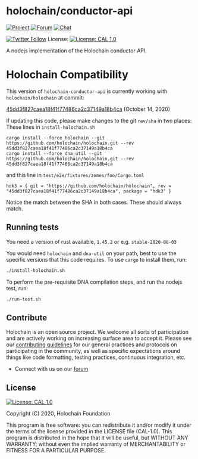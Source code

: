 # holochain/conductor-api

[![Project](https://img.shields.io/badge/project-holochain-blue.svg?style=flat-square)](http://holochain.org/)
[![Forum](https://img.shields.io/badge/chat-forum%2eholochain%2enet-blue.svg?style=flat-square)](https://forum.holochain.org)
[![Chat](https://img.shields.io/badge/chat-chat%2eholochain%2enet-blue.svg?style=flat-square)](https://chat.holochain.org)

[![Twitter Follow](https://img.shields.io/twitter/follow/holochain.svg?style=social&label=Follow)](https://twitter.com/holochain)
License: [![License: CAL 1.0](https://img.shields.io/badge/License-CAL%201.0-blue.svg)](https://github.com/holochain/cryptographic-autonomy-license)

A nodejs implementation of the Holochain conductor API.

# Holochain Compatibility

This version of `holochain-conductor-api` is currently working with `holochain/holochain` at commit:

[45dd3f827caea18f41f77486ca2c37149a18b4ca](https://github.com/holochain/holochain/commit/45dd3f827caea18f41f77486ca2c37149a18b4ca) (October 14, 2020)

If updating this code, please make changes to the git `rev/sha` in two places:
These lines in `install-holochain.sh`
```
cargo install --force holochain --git https://github.com/holochain/holochain.git --rev 45dd3f827caea18f41f77486ca2c37149a18b4ca
cargo install --force dna_util --git https://github.com/holochain/holochain.git --rev 45dd3f827caea18f41f77486ca2c37149a18b4ca
```
and this line in `test/e2e/fixtures/zomes/foo/Cargo.toml`
```
hdk3 = { git = "https://github.com/holochain/holochain", rev = "45dd3f827caea18f41f77486ca2c37149a18b4ca", package = "hdk3" }
```

Notice the match between the SHA in both cases. These should always match.

## Running tests

You need a version of rust available, `1.45.2` or e.g. `stable-2020-08-03`

You would need `holochain` and `dna-util` on your path, best to use the specific versions that this code requires. To use `cargo` to install them, run:
```bash
./install-holochain.sh
```

To perform the pre-requisite DNA compilation steps, and run the nodejs test, run:
```bash
./run-test.sh
```

## Contribute
Holochain is an open source project.  We welcome all sorts of participation and are actively working on increasing surface area to accept it.  Please see our [contributing guidelines](/CONTRIBUTING.md) for our general practices and protocols on participating in the community, as well as specific expectations around things like code formatting, testing practices, continuous integration, etc.

* Connect with us on our [forum](https://forum.holochain.org)

## License
 [![License: CAL 1.0](https://img.shields.io/badge/License-CAL%201.0-blue.svg)](https://github.com/holochain/cryptographic-autonomy-license)

Copyright (C) 2020, Holochain Foundation

This program is free software: you can redistribute it and/or modify it under the terms of the license
provided in the LICENSE file (CAL-1.0).  This program is distributed in the hope that it will be useful,
but WITHOUT ANY WARRANTY; without even the implied warranty of MERCHANTABILITY or FITNESS FOR A PARTICULAR
PURPOSE.
